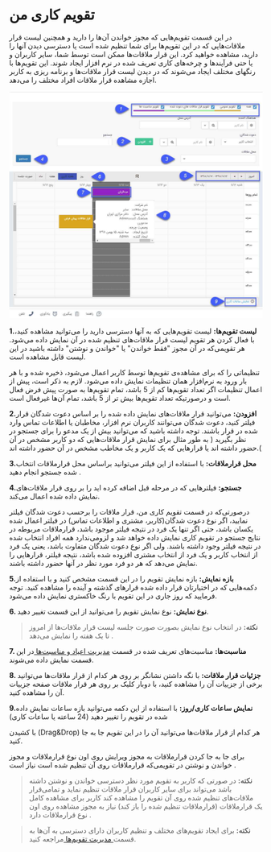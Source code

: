 # تقویم کاری من

در این قسمت تقویم‌هایی که مجوز خواندن آن‌ها را دارید و همچنین لیست قرار ملاقات‌هایی که در این تقویم‌ها برای شما تنظیم شده است یا دسترسی دیدن آنها را دارید، مشاهده خواهید کرد. این قرار ملاقات‌ها ممکن است توسط شما، سایر کاربران و یا حتی فرآیندها و چرخه‌های کاری تعریف شده در نرم افزار ایجاد شوند. این تقویم‌ها با رنگهای مختلف ایجاد می‌شوند که در دیدن لیست قرار ملاقات‌ها و برنامه ریزی به کاربر اجازه مشاهده قرار ملاقات افراد مختلف را می‌دهد.

![](WorkCalendar.jpg.png)

**1.لیست تقویم‌ها:** لیست تقویم‌هایی که به آنها دسترسی دارید را می‌توانید مشاهده کنید، با فعال کردن هر تقویم لیست قرار ملاقات‌های تنظیم شده در آن نمایش داده می‌شود. هر تقویمی‌که در آن مجوز "فقط خواندن" یا "خواندن و نوشتن" داشته باشید در این لیست قابل مشاهده است.

تنظیماتی را که برای مشاهده‌ی تقویم‌ها توسط کاربر اعمال می‌شود، ذخیره شده و با هر بار ورود به نرم‌افزار همان تنظیمات نمایش داده می‌شود.
لازم به ذکر است، پیش از اعمال تنظیمات اگر تعداد تقویم‌ها کم از 5 باشد، تمام تقویم‌ها به صورت پیش فرض فعال است و درصورتیکه تعداد تقویم‌ها بیش تر از 5 باشد، تمام آن‌ها غیرفعال است.

**2.افزودن:** می‌توانید قرار ملاقات‌های نمایش داده شده را بر اساس دعوت شدگان قرار فیلتر کنید، دعوت شدگان می‌توانند کاربران نرم افزار، مخاطبان یا اطلاعات تماس وارد شده در قرار باشند. توجه داشته باشید که می‌توانید بیش از یک مدعو را برای جستجو در نظر بگیرید ( به طور مثال برای نمایش قرار ملاقات‌هایی که دو کاربر مشخص در آن حضور داشته اند یا قرارهایی که یک کاربر و یک مخاطب مشخص در آن حضور داشته اند.(

**3.محل قرارملاقات:** با استفاده از این فیلتر می‌توانید براساس محل قرارملاقات انتخاب شده جستجو انجام دهید . 

**4.جستجو:** فیلترهایی که در مرحله قبل اضافه کرده اید را بر روی قرار ملاقات‌های نمایش داده شده اعمال می‌کند.

درصورتی‌که در قسمت تقویم کاری من،  قرار ملاقات را برحسب دعوت شدگان فیلتر نمایید، اگر نوع دعوت شدگان(کاربر، مشتری و اطلاعات تماس) در فیلتر اعمال شده یکسان باشد، حتی اگر تنها یک فرد در نتیجه فیلتر موجود باشد، قرارملاقات مربوطه در نتایج جستجو در تقویم کاری نمایش داده خواهد شد و لزومی‌ندارد همه افراد انتخاب شده در نتیجه فیلتر وجود داشته باشند. ولی اگر نوع دعوت شدگان متفاوت باشد، یعنی یک فرد از انتخاب کاربر و یک فرد از انتخاب مشتری افزوده شده باشد، نتیجه فیلتر، قرارهایی را نمایش می‌دهد که هر دو فرد مورد نظر در آنها حضور داشته باشند. 


**5.بازه نمایش:**  بازه نمایش تقویم را در این قسمت مشخص کنید و با استفاده از دکمه‌هایی که در اختیارتان قرار داده شده قرار‌های گذشته و آینده را مشاهده کنید. توجه فرمایید که روز جاری در این تقویم با رنگ خاکستری نمایش داده می‌شود.


**6.  نوع نمایش:** نوع نمایش تقویم را می‌توانید از این قسمت تغییر دهید.

> **نکته:** در انتخاب نوع نمایش بصورت صورت جلسه لیست قرار ملاقات‌ها از امروز تا یک هفته را نمایش می‌دهد .

**7. مناسبت‌ها:** مناسبت‌های تعریف شده در قسمت [مدیریت اعیاد و مناسبت‌ها ](https://github.com/1stco/PayamGostarDocs/blob/master/help%202.5.4/Basic-Information/Holiday-management-and-occasions/Holiday-management-and-occasions.md)در این قسمت نمایش داده می‌شوند.

**8.  جزئیات قرار ملاقات:** با نگه داشتن نشانگر بر روی هر کدام از قرار ملاقات‌ها می‌توانید برخی از جزییات آن را مشاهده کنید، با دوبار کلیک بر روی هر قرار ملاقات صفحه جزییات آن را مشاهده کنید.

**9.نمایش ساعات کاری/روز:** با استفاده از این دکمه می‌توانید بازه ساعات نمایش داده شده در تقویم را تغییر دهید (24 ساعته یا ساعات کاری)

با کشیدن (Drag&Drop) هر کدام از قرار ملاقات‌ها می‌توانید آن را در این تقویم جا به جا کنید.

برای جا به جا کردن قرارملاقات به مجوز ویرایش روی اون نوع قرارملاقات و مجوز خواندن و نوشتن در تقویمی‌که قرارملاقات روی آن تنظیم شده است نیاز است .

> **نکته:** در صورتی که کاربر به تقویم مورد نظر دسترسی خواندن و نوشتن داشته باشد می‌تواند برای سایر کاربران قرار ملاقات تنظیم نماید و تمامی‌قرار ملاقات‌های تنظیم شده روی آن تقویم را مشاهده کند کاربر برای مشاهده کامل یک قرارملاقات (قرارملاقات تنظیم شده را باز کند) نیاز به مجوز مشاهده روی اون نوع قرارملاقات دارد .

> **نکته:** برای ایجاد تقویم‌های مختلف و تنظیم کاربران دارای دسترسی به آن‌ها به قسمت[ مدیریت تقویم‌ها ](https://github.com/1stco/PayamGostarDocs/blob/master/help%202.5.4/Basic-Information/Calendar-management/Calendar-management.md)مراجعه کنید.

